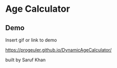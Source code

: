 
# Age Calculator


## Demo

Insert gif or link to demo

https://progeuler.github.io/DynamicAgeCalculator/


built by Saruf Khan
